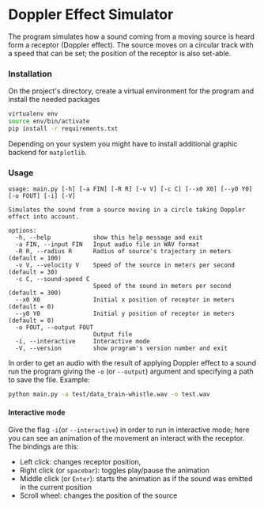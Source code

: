 # Doppler Effect Simulator

The program simulates how a sound coming from a moving source is heard form a receptor (Doppler effect). The source moves on a circular track with a speed that can be set; the position of the receptor is also set-able.

### Installation

On the project's directory, create a virtual environment for the program and install the needed packages

```bash
virtualenv env
source env/bin/activate
pip install -r requirements.txt
```

Depending on your system you might have to install additional graphic backend for `matplotlib`.

### Usage

```
usage: main.py [-h] [-a FIN] [-R R] [-v V] [-c C] [--x0 X0] [--y0 Y0] [-o FOUT] [-i] [-V]

Simulates the sound from a source moving in a circle taking Doppler effect into account.

options:
  -h, --help            show this help message and exit
  -a FIN, --input FIN   Input audio file in WAV format
  -R R, --radius R      Radius of source's trajectory in meters (default = 100)
  -v V, --velocity V    Speed of the source in meters per second (default = 30)
  -c C, --sound-speed C
                        Speed of the sound in meters per second (default = 300)
  --x0 X0               Initial x position of receptor in meters (default = 0)
  --y0 Y0               Initial y position of receptor in meters (default = 0)
  -o FOUT, --output FOUT
                        Output file
  -i, --interactive     Interactive mode
  -V, --version         show program's version number and exit
```

In order to get an audio with the result of applying Doppler effect to a sound run the program giving the `-o` (or `--output`) argument and specifying a path to save the file. Example:

```bash
python main.py -a test/data_train-whistle.wav -o test.wav
```

#### Interactive mode

Give the flag `-i`(or `--interactive`) in order to run in interactive mode; here you can see an animation of the movement an interact with the receptor. The bindings are this:

- Left click: changes receptor position,
- Right click (or `spacebar`): toggles play/pause the animation
- Middle click (or `Enter`): starts the animation as if the sound was emitted in the current position
- Scroll wheel: changes the position of the source
